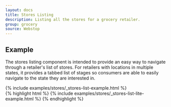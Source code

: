 ```yaml
---
layout: docs
title: Stores Listing
description: Listing all the stores for a grocery retailer.
group: grocery
source: Webstop
---
```


## Example

The stores listing component is intended to provide an easy way to navigate through a retailer's 
list of stores. For retailers with locations in multiple states, it provides a tabbed list of stages so 
consumers are able to easily navigate to the state they are interested in.

<div class="wsg-example">
{% include examples/stores/_stores-list-example.html %}
</div>
{% highlight html %}
{% include examples/stores/_stores-list-lite-example.html %}
{% endhighlight %}
